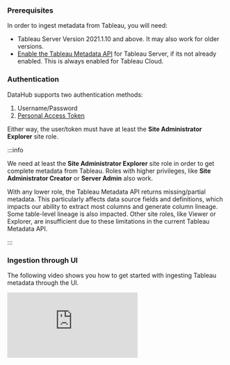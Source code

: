 ### Prerequisites

In order to ingest metadata from Tableau, you will need:

- Tableau Server Version 2021.1.10 and above. It may also work for older versions.
- [Enable the Tableau Metadata API](https://help.tableau.com/current/api/metadata_api/en-us/docs/meta_api_start.html#enable-the-tableau-metadata-api-for-tableau-server) for Tableau Server, if its not already enabled. This is always enabled for Tableau Cloud.

### Authentication

DataHub supports two authentication methods:

1. Username/Password
2. [Personal Access Token](https://help.tableau.com/current/pro/desktop/en-us/useracct.htm#create-and-revoke-personal-access-tokens)

Either way, the user/token must have at least the **Site Administrator Explorer** site role.

:::info

We need at least the **Site Administrator Explorer** site role in order to get complete metadata from Tableau. Roles with higher privileges, like **Site Administrator Creator** or **Server Admin** also work.

With any lower role, the Tableau Metadata API returns missing/partial metadata.
This particularly affects data source fields and definitions, which impacts our ability to extract most columns and generate column lineage. Some table-level lineage is also impacted.
Other site roles, like Viewer or Explorer, are insufficient due to these limitations in the current Tableau Metadata API.

:::

### Ingestion through UI

The following video shows you how to get started with ingesting Tableau metadata through the UI.

<div
  style={{
    position: "relative",
    paddingBottom: "57.692307692307686%",
    height: 0
  }}
>
  <iframe
    src="https://www.loom.com/embed/ef521c4e66564614a6ddde35dc3840f8"
    frameBorder={0}
    webkitallowfullscreen=""
    mozallowfullscreen=""
    allowFullScreen=""
    style={{
      position: "absolute",
      top: 0,
      left: 0,
      width: "100%",
      height: "100%"
    }}
  />
</div>

### Integration Details

This plugin extracts Sheets, Dashboards, Embedded and Published Data sources metadata within Workbooks in a given project
on a Tableau site. Tableau's GraphQL interface is used to extract metadata information. Queries used to extract metadata are located
in `metadata-ingestion/src/datahub/ingestion/source/tableau_common.py`

#### Concept Mapping

This ingestion source maps the following Source System Concepts to DataHub Concepts:

| Source Concept              | DataHub Concept                                               | Notes                             |
| --------------------------- | ------------------------------------------------------------- | --------------------------------- |
| `"Tableau"`                 | [Data Platform](../../metamodel/entities/dataPlatform.md)     |
| Project                     | [Container](../../metamodel/entities/container.md)            | SubType `"Project"`               |
| Embedded DataSource         | [Dataset](../../metamodel/entities/dataset.md)                | SubType `"Embedded Data Source"`  |
| Published DataSource        | [Dataset](../../metamodel/entities/dataset.md)                | SubType `"Published Data Source"` |
| Custom SQL Table            | [Dataset](../../metamodel/entities/dataset.md)                | SubTypes `"View"`, `"Custom SQL"` |
| Embedded or External Tables | [Dataset](../../metamodel/entities/dataset.md)                |                                   |
| Sheet                       | [Chart](../../metamodel/entities/chart.md)                    |                                   |
| Dashboard                   | [Dashboard](../../metamodel/entities/dashboard.md)            |                                   |
| User                        | [User (a.k.a CorpUser)](../../metamodel/entities/corpuser.md) | Optionally Extracted              |
| Workbook                    | [Container](../../metamodel/entities/container.md)            | SubType `"Workbook"`              |
| Tag                         | [Tag](../../metamodel/entities/tag.md)                        | Optionally Extracted              |

#### Lineage

Lineage is emitted as received from Tableau's metadata API for

- Sheets contained within a Dashboard
- Embedded or Published Data Sources depended on by a Sheet
- Published Data Sources upstream to Embedded datasource
- Tables upstream to Embedded or Published Data Source
- Custom SQL datasources upstream to Embedded or Published Data Source
- Tables upstream to Custom SQL Data Source

#### Caveats

- Tableau metadata API might return incorrect schema name for tables for some databases, leading to incorrect metadata in DataHub. This source attempts to extract correct schema from databaseTable's fully qualified name, wherever possible. Read [Using the databaseTable object in query](https://help.tableau.com/current/api/metadata_api/en-us/docs/meta_api_model.html#schema_attribute) for caveats in using schema attribute.

### Troubleshooting

#### Why are only some workbooks/custom SQLs/published datasources ingested from the specified project?

This may happen when the Tableau API returns NODE_LIMIT_EXCEEDED error in response to metadata query and returns partial results with message "Showing partial results. , The request exceeded the ‘n’ node limit. Use pagination, additional filtering, or both in the query to adjust results." To resolve this, consider

- reducing the page size using the `page_size` config param in datahub recipe (Defaults to 10).
- increasing tableau configuration [metadata query node limit](https://help.tableau.com/current/server/en-us/cli_configuration-set_tsm.htm#metadata_nodelimit) to higher value.

#### `PERMISSIONS_MODE_SWITCHED` error in ingestion report

This error occurs if the Tableau site is using external assets. For more detail, refer to the Tableau documentation [Manage Permissions for External Assets](https://help.tableau.com/current/online/en-us/dm_perms_assets.htm).

Follow the below steps to enable the derived permissions:

1.  Sign in to Tableau Cloud or Tableau Server as an admin.
2.  From the left navigation pane, click Settings.
3.  On the General tab, under Automatic Access to Metadata about Databases and Tables, select the `Automatically grant authorized users access to metadata about databases and tables` check box.
